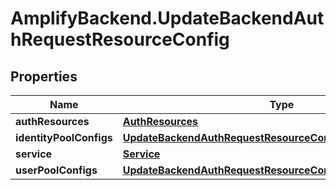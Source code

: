 # AmplifyBackend.UpdateBackendAuthRequestResourceConfig

## Properties

Name | Type | Description | Notes
------------ | ------------- | ------------- | -------------
**authResources** | [**AuthResources**](AuthResources.md) |  | 
**identityPoolConfigs** | [**UpdateBackendAuthRequestResourceConfigIdentityPoolConfigs**](UpdateBackendAuthRequestResourceConfigIdentityPoolConfigs.md) |  | [optional] 
**service** | [**Service**](Service.md) |  | 
**userPoolConfigs** | [**UpdateBackendAuthRequestResourceConfigUserPoolConfigs**](UpdateBackendAuthRequestResourceConfigUserPoolConfigs.md) |  | 


